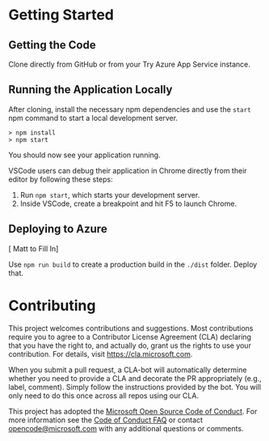 # Getting Started

## Getting the Code

Clone directly from GitHub or from your Try Azure App Service instance.

## Running the Application Locally

After cloning, install the necessary npm dependencies and use the `start` npm command to start a local development server.

```
> npm install
> npm start
```

You should now see your application running.

VSCode users can debug their application in Chrome directly from their editor by following these steps:

1.  Run `npm start`, which starts your development server.
2.  Inside VSCode, create a breakpoint and hit F5 to launch Chrome.

## Deploying to Azure

[ Matt to Fill In]

Use `npm run build` to create a production build in the `./dist` folder. Deploy that.

# Contributing

This project welcomes contributions and suggestions. Most contributions require you to agree to a
Contributor License Agreement (CLA) declaring that you have the right to, and actually do, grant us
the rights to use your contribution. For details, visit https://cla.microsoft.com.

When you submit a pull request, a CLA-bot will automatically determine whether you need to provide
a CLA and decorate the PR appropriately (e.g., label, comment). Simply follow the instructions
provided by the bot. You will only need to do this once across all repos using our CLA.

This project has adopted the [Microsoft Open Source Code of Conduct](https://opensource.microsoft.com/codeofconduct/).
For more information see the [Code of Conduct FAQ](https://opensource.microsoft.com/codeofconduct/faq/) or
contact [opencode@microsoft.com](mailto:opencode@microsoft.com) with any additional questions or comments.
